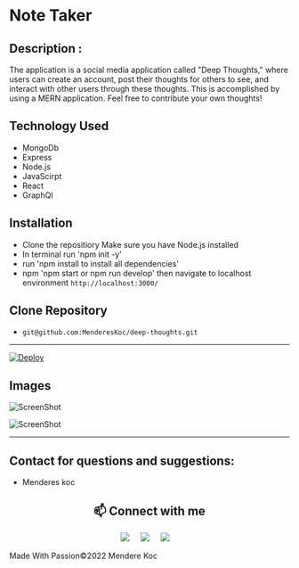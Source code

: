 # Note Taker

## Description :

The application is a social media application called "Deep Thoughts," where users can create an account, post their thoughts for others to see, and interact with other users through these thoughts. This is accomplished by using a MERN application. Feel free to contribute your own thoughts!

## Technology Used

- MongoDb
- Express
- Node.js
- JavaScirpt
- React
- GraphQl

## Installation

- Clone the repositiory
  Make sure you have Node.js installed
- In terminal run 'npm init -y'
- run 'npm install to install all dependencies'
- npm 'npm start or npm run develop' then navigate to localhost environment `http://localhost:3000/`

## Clone Repository

- `git@github.com:MenderesKoc/deep-thoughts.git`

---

[![Deploy](https://deep-thoughts1.herokuapp.com/)](https://notetaker-pro.herokuapp.com)

## Images

![ScreenShot](/public/assets/images/Screenshot2.png)

![ScreenShot](/public/assets/images/Screenshot1.png)

---

## Contact for questions and suggestions:

- Menderes koc

<h2  align="center">📫 Connect with me </h2>
<p align="center">
  <a target="_blank"href="https://www.linkedin.com/in/mendereskoc/"><img src="https://img.shields.io/badge/linkedin-%230077B5.svg?&style=for-the-badge&logo=linkedin&logoColor=white" /></a>&nbsp;&nbsp;&nbsp;&nbsp;
  <a target="_blank"href="https://twitter.com/Mendereskoc4"><img src="https://img.shields.io/badge/twitter-%231DA1F2.svg?&style=for-the-badge&logo=twitter&logoColor=white" /></a>&nbsp;&nbsp;&nbsp;&nbsp;
  <a href="mailto:mndrs.kc@gmail.com?subject=Hello%20Menderes,%20From%20Github"><img src="https://img.shields.io/badge/gmail-%23D14836.svg?&style=for-the-badge&logo=gmail&logoColor=white" /></a>&nbsp;&nbsp;&nbsp;&nbsp;
</p>

Made With Passion©️2022 Mendere Koc
